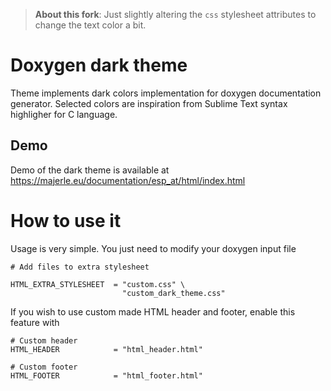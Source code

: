 > **About this fork**: Just slightly altering the `css` stylesheet attributes to change the text color a bit.

# Doxygen dark theme

Theme implements dark colors implementation for doxygen documentation generator.
Selected colors are inspiration from Sublime Text syntax highligher for C language.

## Demo

Demo of the dark theme is available at https://majerle.eu/documentation/esp_at/html/index.html

# How to use it

Usage is very simple. You just need to modify your doxygen input file

```
# Add files to extra stylesheet

HTML_EXTRA_STYLESHEET  = "custom.css" \
                         "custom_dark_theme.css"
```

If you wish to use custom made HTML header and footer, enable this feature with

```
# Custom header
HTML_HEADER            = "html_header.html"

# Custom footer
HTML_FOOTER            = "html_footer.html"
```
